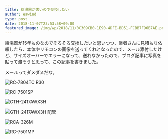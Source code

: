```yaml
---
title: 給湯器が古いので交換したい
author: eawind
type: post
date: 2018-11-07T23:53:58+09:00
featured_image: /img/wp/2018/11/0C309CB0-1E90-4DFE-BD51-FCBB7F96B7AE.png
---
```

給湯器が15年ものなのでそろそろ交換したいと思いつつ、業者さんに見積もり依頼したら、本体やリモコンの画像を送ってくれとなったので、メール添付したけど、サイズオーバーでエラーになって、送れなかったので、ブログ記事に写真を貼って渡そうと思って、この記事を書きました。

メールってダメダメだな。

![RC-7804TC R30](/img/wp/2018/11/0C309CB0-1E90-4DFE-BD51-FCBB7F96B7AE.png)

![RC-7501SP](/img/wp/2018/11/B839E4E4-9AE9-4C62-A410-BD53803515EF.png)

![GTH-2417AWX3H](/img/wp/2018/11/9ED2EF73-2909-48E3-955E-E0F55A8E19D0.png)

![GTH-2417AWX3H 配管](/img/wp/2018/11/5EDCA985-2F4A-4B9C-856E-24D713CFD05C.png)

![RCA-326M](/img/wp/2018/11/F6DFC8EB-6B81-4A43-B9D1-801FB8DF338D.png)

![RC-7501MP](/img/wp/2018/11/B70F2607-5DEE-486C-AA4B-7F93E5188841.png)
